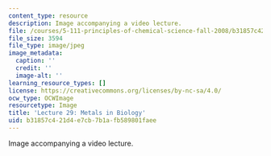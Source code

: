 ```yaml
---
content_type: resource
description: Image accompanying a video lecture.
file: /courses/5-111-principles-of-chemical-science-fall-2008/b31857c421d4e7cb7b1afb589801faee_29.jpg
file_size: 3594
file_type: image/jpeg
image_metadata:
  caption: ''
  credit: ''
  image-alt: ''
learning_resource_types: []
license: https://creativecommons.org/licenses/by-nc-sa/4.0/
ocw_type: OCWImage
resourcetype: Image
title: 'Lecture 29: Metals in Biology'
uid: b31857c4-21d4-e7cb-7b1a-fb589801faee
---
```

Image accompanying a video lecture.